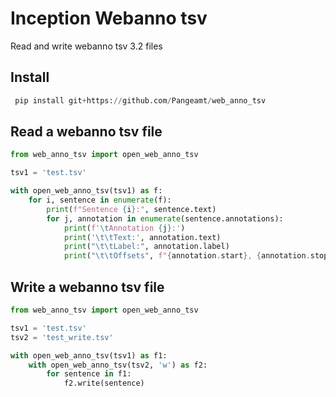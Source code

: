 # Inception Webanno tsv

Read and write webanno tsv 3.2 files 

## Install
```python
 pip install git+https://github.com/Pangeamt/web_anno_tsv
```

## Read a webanno tsv file
```python
from web_anno_tsv import open_web_anno_tsv

tsv1 = 'test.tsv'

with open_web_anno_tsv(tsv1) as f:
    for i, sentence in enumerate(f):
        print(f"Sentence {i}:", sentence.text)
        for j, annotation in enumerate(sentence.annotations):
            print(f'\tAnnotation {j}:')
            print('\t\tText:', annotation.text)
            print("\t\tLabel:", annotation.label)
            print("\t\tOffsets", f"{annotation.start}, {annotation.stop}")
```

## Write a webanno tsv file
```python
from web_anno_tsv import open_web_anno_tsv

tsv1 = 'test.tsv'
tsv2 = 'test_write.tsv'

with open_web_anno_tsv(tsv1) as f1:
    with open_web_anno_tsv(tsv2, 'w') as f2:
        for sentence in f1:
            f2.write(sentence)

```

